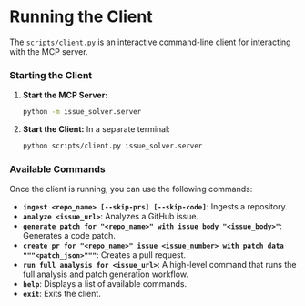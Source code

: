 # Running the Client

The `scripts/client.py` is an interactive command-line client for interacting with the MCP server.

### Starting the Client

1.  **Start the MCP Server:**
    ```bash
    python -m issue_solver.server
    ```

2.  **Start the Client:**
    In a separate terminal:
    ```bash
    python scripts/client.py issue_solver.server
    ```

### Available Commands

Once the client is running, you can use the following commands:

-   **`ingest <repo_name> [--skip-prs] [--skip-code]`**: Ingests a repository.
-   **`analyze <issue_url>`**: Analyzes a GitHub issue.
-   **`generate patch for "<repo_name>" with issue body "<issue_body>"`**: Generates a code patch.
-   **`create pr for "<repo_name>" issue <issue_number> with patch data """<patch_json>"""`**: Creates a pull request.
-   **`run full analysis for <issue_url>`**: A high-level command that runs the full analysis and patch generation workflow.
-   **`help`**: Displays a list of available commands.
-   **`exit`**: Exits the client. 
